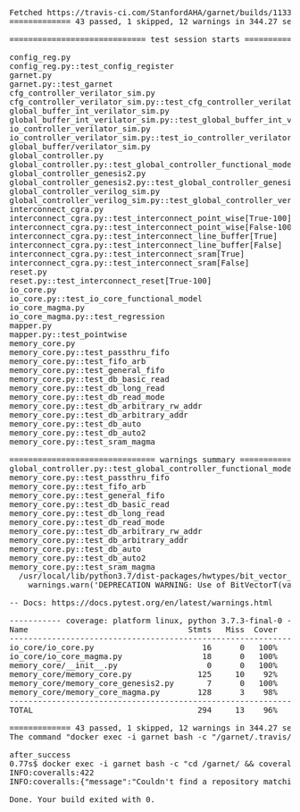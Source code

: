 <pre>
Fetched https://travis-ci.com/StanfordAHA/garnet/builds/113359834 28-May-2019
============= 43 passed, 1 skipped, 12 warnings in 344.27 seconds ==============

============================= test session starts ==============================

config_reg.py                                                    PASSED   [  2%]  
config_reg.py::test_config_register                              PASSED   [  4%]  
garnet.py                                                        PASSED   [  6%]  
garnet.py::test_garnet                                           PASSED   [  9%]  
cfg_controller_verilator_sim.py                                  PASSED   [ 11%]  
cfg_controller_verilator_sim.py::test_cfg_controller_verilator[verilog_params0] PASSED   [ 13%]  
global_buffer_int_verilator_sim.py                               PASSED   [ 15%]  
global_buffer_int_verilator_sim.py::test_global_buffer_int_verilator[verilog_params0] PASSED   [ 18%]  
io_controller_verilator_sim.py                                   PASSED   [ 20%]  
io_controller_verilator_sim.py::test_io_controller_verilator[verilog_params0] PASSED   [ 22%]  
global_buffer/verilator_sim.py                                   PASSED   [ 25%]  
global_controller.py                                             PASSED   [ 27%]  
global_controller.py::test_global_controller_functional_model    PASSED   [ 29%]  
global_controller_genesis2.py                                    PASSED   [ 31%]  
global_controller_genesis2.py::test_global_controller_genesis2   PASSED   [ 34%]  
global_controller_verilog_sim.py                                 PASSED   [ 36%]  
global_controller_verilog_sim.py::test_global_controller_verilog_sim[params0] SKIPPED  [ 38%]  
interconnect_cgra.py                                             PASSED   [ 40%]  
interconnect_cgra.py::test_interconnect_point_wise[True-100]     PASSED   [ 43%]  
interconnect_cgra.py::test_interconnect_point_wise[False-100]    PASSED   [ 45%]  
interconnect_cgra.py::test_interconnect_line_buffer[True]        PASSED   [ 47%]  
interconnect_cgra.py::test_interconnect_line_buffer[False]       PASSED   [ 50%]  
interconnect_cgra.py::test_interconnect_sram[True]               PASSED   [ 52%]  
interconnect_cgra.py::test_interconnect_sram[False]              PASSED   [ 54%]  
reset.py                                                         PASSED   [ 56%]  
reset.py::test_interconnect_reset[True-100]                      PASSED   [ 59%]  
io_core.py                                                       PASSED   [ 61%]  
io_core.py::test_io_core_functional_model                        PASSED   [ 63%]  
io_core_magma.py                                                 PASSED   [ 65%]  
io_core_magma.py::test_regression                                PASSED   [ 68%]  
mapper.py                                                        PASSED   [ 70%]  
mapper.py::test_pointwise                                        PASSED   [ 72%]  
memory_core.py                                                   PASSED   [ 75%]  
memory_core.py::test_passthru_fifo                               PASSED   [ 77%]  
memory_core.py::test_fifo_arb                                    PASSED   [ 79%]  
memory_core.py::test_general_fifo                                PASSED   [ 81%]  
memory_core.py::test_db_basic_read                               PASSED   [ 84%]  
memory_core.py::test_db_long_read                                PASSED   [ 86%]  
memory_core.py::test_db_read_mode                                PASSED   [ 88%]  
memory_core.py::test_db_arbitrary_rw_addr                        PASSED   [ 90%]  
memory_core.py::test_db_arbitrary_addr                           PASSED   [ 93%]  
memory_core.py::test_db_auto                                     PASSED   [ 95%]  
memory_core.py::test_db_auto2                                    PASSED   [ 97%]  
memory_core.py::test_sram_magma                                  PASSED   [100%]  

=============================== warnings summary ===============================
global_controller.py::test_global_controller_functional_model
memory_core.py::test_passthru_fifo
memory_core.py::test_fifo_arb
memory_core.py::test_general_fifo
memory_core.py::test_db_basic_read
memory_core.py::test_db_long_read
memory_core.py::test_db_read_mode
memory_core.py::test_db_arbitrary_rw_addr
memory_core.py::test_db_arbitrary_addr
memory_core.py::test_db_auto
memory_core.py::test_db_auto2
memory_core.py::test_sram_magma
  /usr/local/lib/python3.7/dist-packages/hwtypes/bit_vector_abc.py:48: UserWarning: DEPRECATION WARNING: Use of BitVectorT(value, size) is deprecated
    warnings.warn('DEPRECATION WARNING: Use of BitVectorT(value, size) is deprecated')

-- Docs: https://docs.pytest.org/en/latest/warnings.html

----------- coverage: platform linux, python 3.7.3-final-0 -----------
Name                                  Stmts   Miss  Cover   Missing
-------------------------------------------------------------------
io_core/io_core.py                       16      0   100%
io_core/io_core_magma.py                 18      0   100%
memory_core/__init__.py                   0      0   100%
memory_core/memory_core.py              125     10    92%   31-33, 38, 42-48, 91, 173
memory_core/memory_core_genesis2.py       7      0   100%
memory_core/memory_core_magma.py        128      3    98%   29, 234, 237
-------------------------------------------------------------------
TOTAL                                   294     13    96%

============= 43 passed, 1 skipped, 12 warnings in 344.27 seconds ==============
The command "docker exec -i garnet bash -c "/garnet/.travis/run.sh"" exited with 0.

after_success
0.77s$ docker exec -i garnet bash -c "cd /garnet/ &amp;&amp; coveralls"
INFO:coveralls:422
INFO:coveralls:{"message":"Couldn't find a repository matching this job.","error":true}

Done. Your build exited with 0.
<pre>
